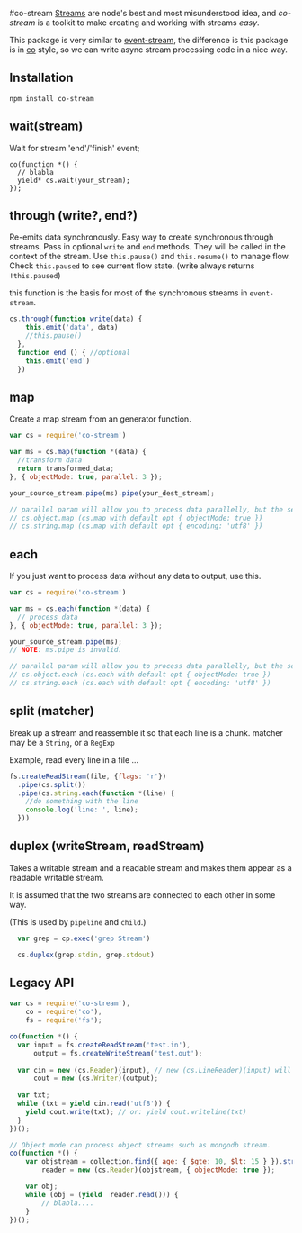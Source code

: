#co-stream
[Streams](http://nodejs.org/api/stream.html "Stream") are node's best and most misunderstood idea, and _<em>co-stream</em>_ is a toolkit to make creating and working with streams <em>easy</em>. 

This package is very similar to [event-stream](https://github.com/dominictarr/event-stream), the difference is this package is in [co](https://github.com/tj/co) style, so we can write async stream processing code in a nice way.

## Installation
```
npm install co-stream
```

## wait(stream)

Wait for stream 'end'/'finish' event;

```
co(function *() {
  // blabla
  yield* cs.wait(your_stream);
});
```

## through (write?, end?)

Re-emits data synchronously. Easy way to create synchronous through streams.
Pass in optional `write` and `end` methods. They will be called in the 
context of the stream. Use `this.pause()` and `this.resume()` to manage flow.
Check `this.paused` to see current flow state. (write always returns `!this.paused`)

this function is the basis for most of the synchronous streams in `event-stream`.

``` js
cs.through(function write(data) {
    this.emit('data', data)
    //this.pause() 
  },
  function end () { //optional
    this.emit('end')
  })
```

## map

Create a map stream from an generator function.  

``` js
var cs = require('co-stream')

var ms = cs.map(function *(data) {
  //transform data
  return transformed_data;
}, { objectMode: true, parallel: 3 });

your_source_stream.pipe(ms).pipe(your_dest_stream);

// parallel param will allow you to process data parallelly, but the sequence of data may be changed, be careful.
// cs.object.map (cs.map with default opt { objectMode: true })
// cs.string.map (cs.map with default opt { encoding: 'utf8' })
```

## each

If you just want to process data without any data to output, use this.

``` js
var cs = require('co-stream')

var ms = cs.each(function *(data) {
  // process data
}, { objectMode: true, parallel: 3 });

your_source_stream.pipe(ms);
// NOTE: ms.pipe is invalid.

// parallel param will allow you to process data parallelly, but the sequence of data may be changed, be careful.
// cs.object.each (cs.each with default opt { objectMode: true })
// cs.string.each (cs.each with default opt { encoding: 'utf8' })
```

## split (matcher)

Break up a stream and reassemble it so that each line is a chunk. matcher may be a `String`, or a `RegExp` 

Example, read every line in a file ...

``` js
fs.createReadStream(file, {flags: 'r'})
  .pipe(cs.split())
  .pipe(cs.string.each(function *(line) {
    //do something with the line 
    console.log('line: ', line);
  }))
```

## duplex (writeStream, readStream)

Takes a writable stream and a readable stream and makes them appear as a readable writable stream.

It is assumed that the two streams are connected to each other in some way.  

(This is used by `pipeline` and `child`.)

``` js
  var grep = cp.exec('grep Stream')

  cs.duplex(grep.stdin, grep.stdout)
```

## Legacy API

```javascript
var cs = require('co-stream'),
    co = require('co'),
    fs = require('fs');

co(function *() {
  var input = fs.createReadStream('test.in'),
      output = fs.createWriteStream('test.out');
      
  var cin = new (cs.Reader)(input), // new (cs.LineReader)(input) will create a line reader.
      cout = new (cs.Writer)(output);
      
  var txt;
  while (txt = yield cin.read('utf8')) {
    yield cout.write(txt); // or: yield cout.writeline(txt)
  }
})();

// Object mode can process object streams such as mongodb stream.
co(function *() {
    var objstream = collection.find({ age: { $gte: 10, $lt: 15 } }).stream(),
        reader = new (cs.Reader)(objstream, { objectMode: true });

    var obj;
    while (obj = (yield  reader.read())) {
        // blabla....
    }
})();
```
